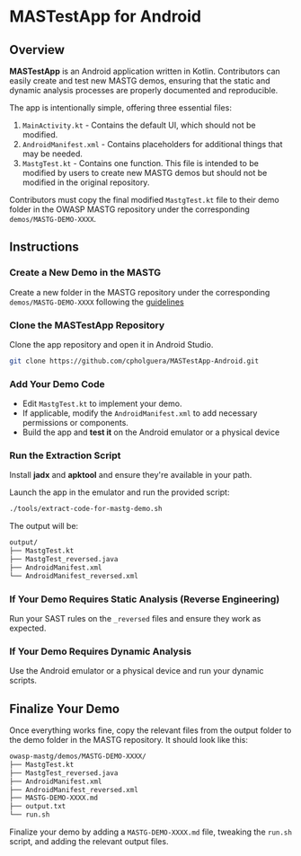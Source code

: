 # MASTestApp for Android

## Overview

**MASTestApp** is an Android application written in Kotlin. Contributors can easily create and test new MASTG demos, ensuring that the static and dynamic analysis processes are properly documented and reproducible.

The app is intentionally simple, offering three essential files:
1. `MainActivity.kt` - Contains the default UI, which should not be modified.
2. `AndroidManifest.xml` - Contains placeholders for additional things that may be needed.
3. `MastgTest.kt` - Contains one function. This file is intended to be modified by users to create new MASTG demos but should not be modified in the original repository.

Contributors must copy the final modified `MastgTest.kt` file to their demo folder in the OWASP MASTG repository under the corresponding `demos/MASTG-DEMO-XXXX`.

## Instructions

### Create a New Demo in the MASTG

Create a new folder in the MASTG repository under the corresponding `demos/MASTG-DEMO-XXXX` following the [guidelines](https://docs.google.com/document/d/1EMsVdfrDBAu0gmjWAUEs60q-fWaOmDB5oecY9d9pOlg/edit#heading=h.y294y561hx14)

### Clone the MASTestApp Repository

Clone the app repository and open it in Android Studio.

```sh
git clone https://github.com/cpholguera/MASTestApp-Android.git
```

### Add Your Demo Code

- Edit `MastgTest.kt` to implement your demo.
- If applicable, modify the `AndroidManifest.xml` to add necessary permissions or components.
- Build the app and **test it** on the Android emulator or a physical device

### Run the Extraction Script

Install **jadx** and **apktool** and ensure they're available in your path.

Launch the app in the emulator and run the provided script:

```sh
./tools/extract-code-for-mastg-demo.sh
```

The output will be:

```sh
output/
├── MastgTest.kt
├── MastgTest_reversed.java
├── AndroidManifest.xml
└── AndroidManifest_reversed.xml
```

### If Your Demo Requires Static Analysis (Reverse Engineering)

Run your SAST rules on the `_reversed` files and ensure they work as expected.

### If Your Demo Requires Dynamic Analysis

Use the Android emulator or a physical device and run your dynamic scripts.

## Finalize Your Demo

Once everything works fine, copy the relevant files from the output folder to the demo folder in the MASTG repository. It should look like this:

```sh
owasp-mastg/demos/MASTG-DEMO-XXXX/
├── MastgTest.kt
├── MastgTest_reversed.java
├── AndroidManifest.xml
├── AndroidManifest_reversed.xml
├── MASTG-DEMO-XXXX.md
├── output.txt
└── run.sh
```

Finalize your demo by adding a `MASTG-DEMO-XXXX.md` file, tweaking the `run.sh` script, and adding the relevant output files.

